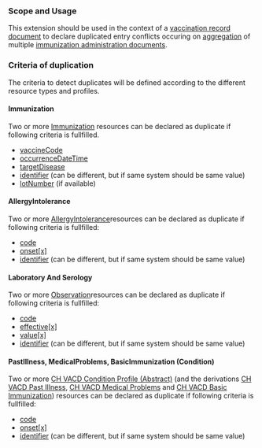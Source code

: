 ### Scope and Usage

This extension should be used in the context of a [vaccination record document](StructureDefinition-ch-vacd-document-vaccination-record.html) to declare duplicated entry conflicts occuring on [aggregation](aggregator.html) of multiple [immunization administration documents](StructureDefinition-ch-vacd-document-immunization-administration.html).

### Criteria of duplication

The criteria to detect duplicates will be defined according to the different resource types and profiles.

#### Immunization

Two or more [Immunization](StructureDefinition-ch-vacd-immunization.html) resources can be declared as duplicate if following criteria is fullfilled.
* [vaccineCode](StructureDefinition-ch-vacd-immunization-definitions.html#Immunization.vaccineCode)
* [occurrenceDateTime](StructureDefinition-ch-vacd-immunization-definitions.html#Immunization.occurrence[x]:occurrenceDateTime)
* [targetDisease](StructureDefinition-ch-vacd-immunization-definitions.html#Immunization.protocolApplied.targetDisease)
* [identifier](StructureDefinition-ch-vacd-immunization-definitions.html#Immunization.identifier) (can be different, but if same system should be same value)
* [lotNumber](StructureDefinition-ch-vacd-immunization-definitions.html#Immunization.lotNumber) (if available)



#### AllergyIntolerance

Two or more [AllergyIntolerance](StructureDefinition-ch-vacd-allergyintolerances.html)resources can be declared as duplicate if following criteria is fullfilled:
* [code](StructureDefinition-ch-vacd-allergyintolerances-definitions.html#AllergyIntolerance.code)
* [onset[x]](StructureDefinition-ch-vacd-allergyintolerances-definitions.html#AllergyIntolerance.onset[x])
* [identifier](StructureDefinition-ch-vacd-allergyintolerances-definitions.html#AllergyIntolerance.identifier) (can be different, but if same system should be same value)


#### Laboratory And Serology

Two or more [Observation](StructureDefinition-ch-vacd-laboratory-serology.html)resources can be declared as duplicate if following criteria is fullfilled:
* [code](StructureDefinition-ch-vacd-laboratory-serology-definitions.html#diff_Observation.code)
* [effective[x]](http://build.fhir.org/ig/hl7ch/ch-vacd/StructureDefinition-ch-vacd-laboratory-serology-definitions.html#Observation.effective[x])
* [value[x]](StructureDefinition-ch-vacd-laboratory-serology-definitions.html#diff_Observation.value[x])
* [identifier](StructureDefinition-ch-vacd-laboratory-serology-definitions.html#diff_Observation.identifier) (can be different, but if same system should be same value)


#### PastIllness, MedicalProblems, BasicImmunization (Condition)

Two or more [CH VACD Condition Profile (Abstract)](StructureDefinition-ch-vacd-condition.html) (and the derivations [CH VACD Past Illness](StructureDefinition-ch-vacd-pastillnesses.html), [CH VACD Medical Problems](StructureDefinition-ch-vacd-medical-problems.html) and [CH VACD Basic Immunization](StructureDefinition-ch-vacd-basic-immunization.html)) resources can be declared as duplicate if following criteria is fullfilled:
* [code](StructureDefinition-ch-vacd-condition-definitions.html#Condition.code)
* [onset[x]](StructureDefinition-ch-vacd-condition-definitions.html#Condition.onset[x])
* [identifier](StructureDefinition-ch-vacd-condition-definitions.html#Condition.identifier) (can be different, but if same system should be same value)

